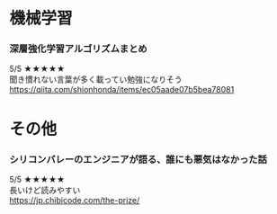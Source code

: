 # 機械学習
### 深層強化学習アルゴリズムまとめ
5/5 ★★★★★<br>
聞き慣れない言葉が多く載ってい勉強になりそう<br>
https://qiita.com/shionhonda/items/ec05aade07b5bea78081

# その他
### シリコンバレーのエンジニアが語る、誰にも悪気はなかった話
5/5 ★★★★★<br>
長いけど読みやすい<br>
https://jp.chibicode.com/the-prize/
